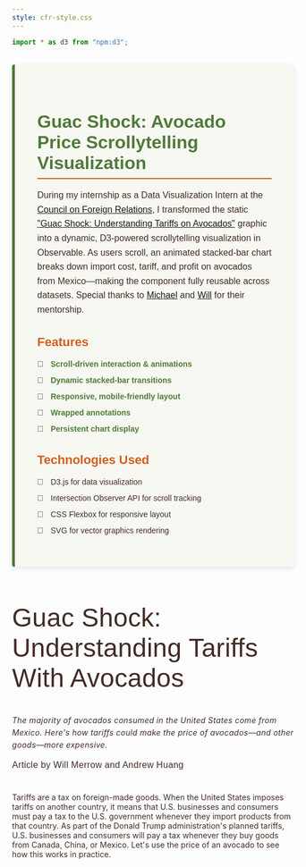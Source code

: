 ```yaml
---
style: cfr-style.css
---
```


```js
import * as d3 from "npm:d3";
```

<!-- Project Description  -->
<section class="project-description">
  <h1>Guac Shock: Avocado Price Scrollytelling Visualization</h1>
  <p>
  During my internship as a Data Visualization Intern at the <a href="https://www.cfr.org/">Council on Foreign Relations</a>, I transformed the static <a href="https://www.cfr.org/article/guac-shock-understanding-tariffs-avocados">"Guac Shock: Understanding Tariffs on Avocados"</a> graphic into a dynamic, D3-powered scrollytelling visualization in Observable. As users scroll, an animated stacked-bar chart breaks down import cost, tariff, and profit on avocados from Mexico—making the component fully reusable across datasets. Special thanks to <a href="https://www.cfr.org/staff#:~:text=UI/UX%20Designer-,Michael%20Bricknell,-Data%20Systems%20Designer">Michael</a> and <a href="https://www.cfr.org/bio/will-merrow">Will</a> for their mentorship.
  </p>
  <h2>Features</h2>
  <ul>
  <li><strong>Scroll-driven interaction & animations</strong></li>
  <li><strong>Dynamic stacked-bar transitions</strong></li>
  <li><strong>Responsive, mobile-friendly layout</strong></li>
  <li><strong>Wrapped annotations</strong></li>
  <li><strong>Persistent chart display</strong></li>
  </ul>

  <h2>Technologies Used</h2>
  <ul>
    <li>D3.js for data visualization</li>
    <li>Intersection Observer API for scroll tracking</li>
    <li>CSS Flexbox for responsive layout</li>
    <li>SVG for vector graphics rendering</li>
  </ul>
</section>

<!-- Scroll container - Main visualization container -->
<section class="text-content">
<h1 class="article-title">Guac Shock: Understanding Tariffs With Avocados</h1>
<p class="article-description"><em>The majority of avocados consumed in the United States come from Mexico. Here's how tariffs could make the price of avocados—and other goods—more expensive.</em>
</p>
<p class="article-author">
Article by Will Merrow and Andrew Huang
</p>
</section>
<section class="text-content">
<p>Tariffs are a tax on foreign-made goods. When the United States imposes tariffs on another country, it means that U.S. businesses and consumers must pay a tax to the U.S. government whenever they import products from that country. As part of the Donald Trump administration's planned tariffs, U.S. businesses and consumers will pay a tax whenever they buy goods from Canada, China, or Mexico. Let's use the price of an avocado to see how this works in practice.</p>
</section>
<section class="scroll-container">
  <div class="scroll-info">
    <div id="chart-container" class="chart">
      <!-- Scenario title displayed above chart -->
      <h1 id="scenario-title" class="scenario-title"></h1>
      <!-- Left price label - Shows total price -->
      <div id="price-label" class="price-label">
        <span class="avocado">🥑</span> Price of an avocado for U.S. consumer
        <span class="price-value">$0.00</span>
      </div>
      <!-- Chart containers for different screen sizes -->
      <div id="chart-desktop"></div>
    </div>
  </div>
</section>

<section class="text-content">
  <p>Tariffs are a tax on foreign-made goods. When the United States imposes tariffs on another country, it means that U.S. businesses and consumers must pay a tax to the U.S. government whenever they import products from that country. As part of the Donald Trump administration's planned tariffs, U.S. businesses and consumers will pay a tax whenever they buy goods from Canada, China, or Mexico. Let's use the price of an avocado to see how this works in practice.</p>
  
  <p>This is a highly simplified example, as the supply chains of most goods are far more complex. The price of an avocado after tariffs would also depend on decisions made by shipping companies, wholesalers and other intermediaries, and the Mexican supplier. More complex products such as cars involve importing many components—some of which cross the border multiple times, meaning the net price increase from a 25 percent tariff could end up being significantly larger than 25 percent.</p>
  
  <p>And this is not just a hypothetical. The vast majority of avocados eaten by U.S. citizens come from Mexico, including an estimated $2.7 billion worth of avocados imported in 2024. In fact, free trade with Mexico is partly responsible for the rise of avocados in the U.S. diet.</p>
  
  <p>Blanket tariffs on Canada, China, and Mexico would also result in higher prices for many different products, not just groceries. Everything from cars and crude oil to smartphones and computers could be significantly affected. Inflation was a core issue for many voters in the 2024 U.S. election, and price increases from tariffs could add to this concern.</p>
  
  <p>Nor does this example account for inevitable retaliation. Trade partners could choose to impose their own tariffs on the United States in response, as China did in Trump's first term, cutting off access to markets for U.S. exporters. The business these exporters lose will force them to ultimately make painful cuts to jobs, wages, and investment.</p>
  
  <p>To be sure, tariffs are not all bad. They can be a legitimate tool for countering unfair trade practices—such as the dumping of artificially cheap Chinese goods into U.S. markets—that harm U.S. industries. They can also be used to support U.S. sectors critical to national defense and economic stability, or to protect certain U.S. industries from competition. These advantages provide a rationale for the current bipartisan consensus across the Joe Biden and Trump administrations around tariff use. But what ultimately matters is how they're used—like a surgeon's scalpel, targeting specific products and minimizing economic harm, or a blunt weapon, pummeling economies across the board.</p>
  
  <p>Tariffs also generate revenue for the government, although economists generally agree that these gains are far outweighed by the economic pain tariffs cause and cannot replace U.S. income taxes as a source of government income. According to the nonpartisan Tax Foundation, the Trump administration's planned tariffs would generate some $90 billion in revenue in 2025, but lead to 330,000 fewer jobs. This pales in comparison to the some $3 trillion that the federal government received from corporate and individual income taxes in 2024.</p>
</section>

```js
/********************************************
 * DATA LOADING AND INITIALIZATION
 ********************************************/

// 1) Fetch data using FileAttachment
const text = await FileAttachment("data/sections-text.csv").csv({
  typed: true,
}); // Text Box data
const data = await FileAttachment("data/guac-price.csv").csv({ typed: true }); // Bar Chart data

// Annotation data for chart segments
const annotations = [
  {
    key: "profit",
    label: "Profit",
    description: "Kept by U.S. Grocery",
  },
  {
    key: "tariff",
    label: "Tariff",
    description: "Paid by U.S. Grocery to U.S. government",
  },
  {
    key: "cost",
    label: "Price of imported avocado",
    description: "Paid by U.S. Grocery to Mexican supplier",
  },
];

// Process chart data - Convert string values to numbers
data.forEach((d) => {
  d.cost = +d.cost;
  d.tariff = +d.tariff;
  d.profit = +d.profit;
  d.section = +d.section;
  d.total = +d.total;
});

/********************************************
 * SCROLL SECTIONS SETUP
 ********************************************/

const container = d3.select(".scroll-container");

// Create and append scroll sections based on the CSV data
const sections = container
  .selectAll(".scroll-section")
  .data(text.sort((a, b) => a.section - b.section))
  .enter()
  .append("div")
  .attr("class", "scroll-section")
  .attr("data-step", (d) => d.section);

// Add the text-section with proper data-group attribute
const textSections = sections
  .append("div")
  .attr("class", "text-section")
  .attr("data-group", (d) => d.group || `group${d.section}`); // Use group from data or create default

// Add the text-box with HTML content
textSections
  .append("div")
  .attr("class", "text-box")
  .html((d) => {
    return d.text;
  });

/********************************************
 * CHART SETUP
 ********************************************/

// 2) Set up chart dimensions and scales
const width = 170,
  height = 300;
const margin = { top: 20, right: 180, bottom: 20, left: 0 };
const keys = ["cost", "tariff", "profit", "remainder"];
const color = d3
  .scaleOrdinal()
  .domain(keys)
  .range(["#507a3a", "#d1601d", "#92a83b", "transparent"]); // Remainder is transparent

const gap = 15; //gap between annotation and chart
const warpSize = 120; //annotation textbox width

// Bar positioning
const x = d3.scaleBand().domain(["bar"]).range([0, 70]).padding(0.2);

// Height scale
const y = d3.scaleLinear().range([height - margin.bottom, margin.top]);

// Create SVG element
const svg = d3.create("svg").attr("viewBox", [0, 0, width, height]);

// Add SVG to the DOM
document.getElementById("chart-desktop").appendChild(svg.node());

// 3) Create utility function for segments
function getSegments(sectionNum) {
  // Find the data row for this section
  let row = data.find((d) => d.section === sectionNum);
  if (!row) {
    row = { cost: 0, tariff: 0, profit: 0, total: 0 };
  }

  // Create stacked data
  const series = d3.stack().keys(keys)([row]);

  // Format for easier use
  return series.map((layer) => ({
    key: layer.key,
    y0: layer[0][0],
    y1: layer[0][1],
    value: row[layer.key],
    total: row.total,
  }));
}

// 4) Set up transition settings
const DUR = 800;
const EASE = d3.easeCubicOut;
const DELAY = { segments: 0, values: 200, total: 400 };

// 5) Initialize chart groups
svg.append("g").attr("class", "bars");
svg.append("g").attr("class", "values");
svg.append("g").attr("class", "annotations");

// Get references to HTML elements
const scenarioTitle = document.getElementById("scenario-title");
const priceLabel = document.getElementById("price-label");
const priceValue = priceLabel.querySelector(".price-value");

/********************************************
 * CHART UPDATE FUNCTION
 ********************************************/

// 6) Define update function - Called when a new section is visible
function updateChart(sectionNumber) {
  // Get segments - even for section 0
  const segs = getSegments(+sectionNumber);
  const maxY = d3.max(segs, (d) => d.y1);
  y.domain([0, maxY]);

  // Special handling for section 0 - Show empty chart
  if (sectionNumber === 0) {
    // Show price label but hide price value
    priceLabel.style.opacity = 1;
    priceValue.style.opacity = 0;

    // Hide scenario title
    scenarioTitle.style.opacity = 0;

    // For section 0, animate bars to height 0
    segs.forEach((seg) => {
      seg.y0 = 0;
      seg.y1 = 0;
      seg.value = 0;
    });
  }

  // Update bar segments
  svg
    .select("g.bars")
    .selectAll("rect.segment")
    .data(segs, (d) => d.key)
    .join(
      // Enter new bars
      (enter) =>
        enter
          .append("rect")
          .attr("class", "segment")
          .attr("x", x("bar"))
          .attr("width", x.bandwidth())
          .attr("y", y(0))
          .attr("height", 0)
          .attr("fill", (d) =>
            d.key === "remainder" ? "transparent" : color(d.key)
          )
          .call((g) =>
            g
              .transition()
              .duration(DUR)
              .ease(EASE)
              .attr("y", (d) => y(d.y1))
              .attr("height", (d) => y(d.y0) - y(d.y1))
          ),
      // Update existing bars
      (update) =>
        update
          .transition()
          .duration(DUR)
          .ease(EASE)
          .attr("y", (d) => y(d.y1))
          .attr("height", (d) => y(d.y0) - y(d.y1))
          .attr("fill", (d) =>
            d.key === "remainder" ? "transparent" : color(d.key)
          ),
      // Remove old bars
      (exit) =>
        exit
          .transition()
          .duration(DUR / 2)
          .attr("y", y(0))
          .attr("height", 0)
          .remove()
    );

  // Update value labels (skip for section 0)
  svg
    .select("g.values")
    .selectAll("text.value")
    .data(
      // Filter segments that should have labels
      sectionNumber === 0
        ? []
        : segs.filter((d) => d.value > 0 && d.key !== "remainder"),
      (d) => d.key
    )
    .join(
      // Enter new labels
      (enter) =>
        enter
          .append("text")
          .attr("class", "value")
          .attr("x", x("bar") + x.bandwidth() / 2)
          .attr("y", y(0))
          .attr("fill", "white")
          .attr("font-size", "10px")
          .attr("text-anchor", "middle")
          .attr("opacity", 0)
          .text((d) => `$${d.value.toFixed(2)}`)
          .call((g) =>
            g
              .transition()
              .delay(DELAY.values)
              .duration(DUR)
              .ease(EASE)
              .attr("y", (d) => (y(d.y0) + y(d.y1)) / 2 + 2)
              .attr("opacity", 1)
          ),
      // Update existing labels
      (update) =>
        update
          .transition()
          .delay(DELAY.values)
          .duration(DUR)
          .ease(EASE)
          .attr("y", (d) => (y(d.y0) + y(d.y1)) / 2 + 2)
          .attr("opacity", 1)
          .text((d) => `$${d.value.toFixed(2)}`),
      // Remove old labels
      (exit) =>
        exit
          .transition()
          .duration(DUR / 2)
          .attr("opacity", 0)
          .remove()
    );

  // Utility function to wrap text for annotations
  function wrapText(text, width) {
    const words = text.split(/\s+/).reverse();
    let word;
    let line = [];
    const lines = [];
    while ((word = words.pop())) {
      line.push(word);
      const testLine = line.join(" ");
      const testWidth = testLine.length * 6; // Approximate width calculation
      if (testWidth > width && line.length > 1) {
        line.pop();
        lines.push(line.join(" "));
        line = [word];
      }
    }
    lines.push(line.join(" "));
    return lines;
  }

  // Update annotations (skip for section 0)
  svg
    .select("g.annotations")
    .selectAll("text.annotation")
    .data(
      // Filter segments that should have annotations
      sectionNumber === 0
        ? []
        : segs.filter((d) => d.value > 0 && d.key !== "remainder"),
      (d) => d.key
    )
    .join(
      (enter) => {
        const annotationText = enter
          .append("text")
          .attr("class", "annotation")
          .attr("x", x("bar") + x.bandwidth() / 2) // Position next to the value
          .attr("y", (d) => (y(d.y0) + y(d.y1)) / 2 - 10) // Align with value text
          .attr("fill", (d) => color(d.key))
          .attr("font-size", "10px")
          .attr("text-anchor", "start")
          .attr("opacity", 0);

        annotationText
          .selectAll("tspan.label")
          .data((d) => {
            const annotation = annotations.find((a) => a.key === d.key);
            return annotation ? wrapText(annotation.label, warpSize) : [];
          })
          .join("tspan")
          .attr("class", "label")
          .attr("x", x("bar") + x.bandwidth() + gap)
          .attr("dy", "1.2em")
          .text((d) => d);

        // Add description with line break and styled as italic
        annotationText.each(function (d) {
          const annotation = annotations.find((a) => a.key === d.key);
          if (annotation && annotation.description) {
            const lines = wrapText(annotation.description, warpSize);
            const node = d3.select(this);

            lines.forEach((line, i) => {
              node
                .append("tspan")
                .attr("class", "description")
                .attr("x", x("bar") + x.bandwidth() + gap)
                .attr("dy", i === 0 ? "1.5em" : "1.2em") // larger spacing for first line
                .attr("font-style", "italic")
                .attr("font-size", "8px")
                .attr("fill-opacity", 0.8)
                .text(line);
            });
          }
        });

        annotationText.call((g) =>
          g
            .transition()
            .delay(DELAY.values)
            .duration(DUR)
            .ease(EASE)
            .attr("opacity", 1)
        );
      },
      (update) => {
        // First, remove all existing tspans to avoid duplicates
        update.selectAll("tspan").remove();

        // Re-add label tspans
        update
          .selectAll("tspan.label")
          .data((d) => {
            const annotation = annotations.find((a) => a.key === d.key);
            return annotation ? wrapText(annotation.label, warpSize) : [];
          })
          .join("tspan")
          .attr("class", "label")
          .attr("x", x("bar") + x.bandwidth() + gap)
          .attr("dy", "1.2em")
          .text((d) => d);

        // Re-add description tspans
        update.each(function (d) {
          const annotation = annotations.find((a) => a.key === d.key);
          if (annotation && annotation.description) {
            const lines = wrapText(annotation.description, warpSize);
            const node = d3.select(this);

            lines.forEach((line, i) => {
              node
                .append("tspan")
                .attr("class", "description")
                .attr("x", x("bar") + x.bandwidth() + gap)
                .attr("dy", i === 0 ? "1.5em" : "1.2em")
                .attr("font-style", "italic")
                .attr("font-size", "8px")
                .attr("fill-opacity", 0.8)
                .text(line);
            });
          }
        });

        update
          .transition()
          .delay(DELAY.values)
          .duration(DUR)
          .ease(EASE)
          .attr("y", (d) => (y(d.y0) + y(d.y1)) / 2 - 10)
          .attr("opacity", 1)
          .attr("fill", (d) => color(d.key));
      },
      (exit) =>
        exit
          .transition()
          .duration(DUR / 2)
          .attr("opacity", 0)
          .remove()
    );

  // Update the HTML scenario title
  const sectionText = text.find((t) => t.section === +sectionNumber);

  // Update title with transition
  if (sectionNumber >= 2 && sectionText && sectionText.title) {
    // Only transition if the title is different
    if (scenarioTitle.textContent !== sectionText.title) {
      // First fade out
      scenarioTitle.style.opacity = 0;

      // Then change text and fade in after transition completes
      setTimeout(() => {
        scenarioTitle.textContent = sectionText.title;
        scenarioTitle.style.opacity = 1;
      }, 300);
    } else {
      // If same title, just ensure it's visible
      scenarioTitle.style.opacity = 1;
    }
  } else {
    // Hide title if no title for this section
    scenarioTitle.style.opacity = 0;
  }

  // Update the HTML price label (already handled for section 0)
  if (sectionNumber !== 0) {
    const topSeg = segs[segs.length - 1];

    // Always show price label for all sections
    priceLabel.style.opacity = 1;

    // Fill price value and control its visibility
    if (topSeg.total > 0) {
      priceValue.textContent = `$${topSeg.total.toFixed(2)}`;
      priceValue.style.opacity = 1;
    } else {
      priceValue.style.opacity = 0;
    }
  }
}

/********************************************
 * INTERSECTION OBSERVER SETUP
 ********************************************/

// 7) Set up the intersection observer
const secs = document.querySelectorAll(".scroll-section");
let lastVisibleSection = 0; // Keep track of the last visible section

const obs = new IntersectionObserver(
  (ents) => {
    // Find the most visible section
    let best = ents
      .filter((e) => e.isIntersecting)
      .sort((a, b) => b.intersectionRatio - a.intersectionRatio)[0];

    if (best) {
      // If a section is visible, update the chart
      const step = +best.target.dataset.step;
      lastVisibleSection = step; // Update the last visible section
      updateChart(step);
    } else if (
      window.scrollY >
      document.body.scrollHeight - window.innerHeight - 100
    ) {
      // Last chart persist : If we're near the bottom of the page, keep showing the last section
      updateChart(lastVisibleSection);
    } else if (window.scrollY < 100) {
      // If we're near the top of the page, show the first section
      updateChart(0);
    } else {
      // Otherwise, continue showing last visible section
      updateChart(lastVisibleSection);
    }
  },
  {
    rootMargin: "0px", //"-50% 0% -50% 0%", //Consider middle 50% of viewport(top, right, bottom, left).
    threshold: 0.1, //[0, 0.25, 0.5, 0.75, 1], // Various thresholds for better detection
  }
);

// 8) Start observing sections and initialize chart
secs.forEach((s) => obs.observe(s));

// Initialize with section 0 state - no chart, only price label
updateChart(0);

// Add scroll event listener to handle cases where no section is visible
window.addEventListener("scroll", () => {
  // If we're near the bottom of the page and no section is intersecting
  if (
    window.scrollY > document.body.scrollHeight - window.innerHeight - 200 &&
    lastVisibleSection > 0
  ) {
    updateChart(lastVisibleSection);
  } else if (window.scrollY < 100) {
    // If we're at the top of the page, show section 0
    updateChart(0);
  }
});

// Cleanup on invalidation
invalidation.then(() => {
  obs.disconnect();
  window.removeEventListener("scroll");
});
```

<style>
/********************************************
 * PROJECT DESCRIPTION
 ********************************************/
.project-description {
  max-width: 700px;
  margin: 2rem auto 4rem auto;
  padding: 2rem;
  background-color: #f8f8f2;
  border-left: 5px solid #507a3a;
  border-radius: 4px;
  box-shadow: 0 3px 10px rgba(0, 0, 0, 0.1);
  font-family: var(--sans-serif);
}

.project-description h1 {
  color: #507a3a;
  font-size: 32px;
  margin-bottom: 1rem;
  border-bottom: 2px solid #d1601d;
  padding-bottom: 0.5rem;
}

.project-description h2 {
  color: #d1601d;
  font-size: 22px;
  margin-top: 2rem;
  margin-bottom: 1rem;
}

.project-description p {
  line-height: 1.6;
  font-size: 16px;
}

.project-description ul {
  list-style-type: none;
  padding-left: 0;
}

.project-description li {
  position: relative;
  padding-left: 1.5rem;
  margin-bottom: 0.5rem;
  line-height: 1.5;
}

.project-description li:before {
  content: "🥑";
  position: absolute;
  left: 0;
  font-size: 0.9rem;
}

.project-description strong {
  color: #507a3a;
}

/********************************************
 * TEXT CONTENTS
 ********************************************/
 .text-content {
    max-width: 720px;
    margin: 0 auto;
    margin-bottom: 40px;
    font-size 10pt;
letter-spacing 0.32px;
line-height 1.3em;
}

.article-title {
    font-size: 46px;
font-weight: 400;
letter-spacing: 0.32px;
font-family: var(--sans-serif);
}

.article-description {
    font-size: 14px;
letter-spacing: 0.32px;
line-height: 21.98px;
}

.article-author {
    font-size: 16px;
letter-spacing: 0.32px;
font-family: var(--sans-serif);
}
/********************************************
 * LAYOUT AND CONTAINERS
 ********************************************/
:root {
  --text-width: 50%;  /* Text container width */
  --chart-width: 50%; /* Chart container width */
  --sans-serif: Larsseit, Arial, serif;
  --serif: "Lyon Text Web", serif;
}
* {
    color: rgb(65, 44, 38);
}
/* Container for the whole scrolling experience */
.scroll-container {
  position: relative;
  margin: 1rem auto;
  font-family: var(--sans-serif);
  max-width: 900px;
}

.scroll-info {
  position: sticky;
  height: 100vh;
  top: 0;
  margin: 0 auto;
  display: flex;
  align-items: center;
  justify-content: end;
  font-size: 64px;
}

/* Section for each step of the scroll */
.scroll-section {
  position: relative;
  height: 100vh;
  display: flex;
  align-items: start;
  justify-content: center;
  padding: 1rem;
  box-sizing: border-box;
}

/* Extra space after the last section */
.scroll-section:last-child {
  margin-bottom: 50vh; /* Add extra space at the bottom */
  position: relative;
}

/* Dummy element to trigger observer at bottom */
.scroll-container::after {
  content: "";
  display: block;
  height: 100px;
  width: 100%;
}

/********************************************
 * CHART ELEMENTS
 ********************************************/

/* Scenario title styling */
.scenario-title {
  position: absolute;
  top: 0;
  left: 0;
  text-align: left;
  font-size: 1rem;
  color: #4b535d;
  opacity: 0;
  transition: opacity 0.3s ease;
  margin: 0;
}

/* Price label styling */
.avocado {
  font-size: 30pt;
  line-height: 1.5em;
}

.price-label {
  width: 30%;
  line-height: 1.3em;
  font-size: 12pt;
  text-align: right;
  display: flex;
  flex-direction: column;
  opacity: 0;
  transition: opacity 0.8s ease;
  z-index: 10;
  min-width: 100px;
  max-width: 118px;
}

/* Price value display */
.price-value {
  font-size: 15pt;
  font-weight: bold;
  margin-top: 0.5em;
  height: 1.2em; /* Fixed height to prevent layout shift */
  opacity: 0; /* Start with opacity 0 */
  transition: opacity 0.8s ease; /* Smooth transition */
}

/* Chart container element */
#chart-container {
  position: relative;
  z-index: 1;
  display: flex;
  align-items: center;
  justify-content: center;
  padding-top: 2rem;
  gap: 1rem;
}

/********************************************
 * TEXT STYLES AND HIGHLIGHTING
 ********************************************/

.text-box {
  background: white;
  padding: 20px;
  max-width: 300px;
  border-radius: 4px;
  box-shadow: 0 4px 12px rgba(0, 0, 0, 0.1);
  opacity: 0.93;
  position: relative;
  margin: 0 20px;
  font-family: "Lyon-RegularNo2", serif;
  color: #4b535d;
  letter-spacing: 0.36px;
  font-size: 16px;
}

/* Highlighting text elements */
.profit {
  background-color: #92a83b; 
  color: #ffffff;
  padding: 2px 4px;
  border-radius: 2px;
}

.price {
  font-weight: bold;
}

/* Color class styles */
.text-avocado { 
  background-color: #507a3a; 
  color: #ffffff; 
}

.text-tariff { 
  background-color: #d1601d; 
  color: #ffffff; 
}

.text-profit { 
  background-color: #92a83b; 
  color: #ffffff; 
}

.text-consumer { 
  background-color: #4b535d; 
  color: #ffffff; 
  font-family: "Lyon-RegularNo2" !important;
  letter-spacing: 0.36px;
  font-size: 16px;
}

/* Annotation Styles */
.annotation, .values {
  font-weight: 600;
}

.description {
  font-style: italic;
  font-size: 0.8em;
  font-weight: 500;
}

/********************************************
 * RESPONSIVE DESIGN
 ********************************************/

/* Desktop */
@media (min-width: 760px) {
  .project-description {
    padding: 2.5rem;
  }
  
  #chart-desktop {
    display: flex;
    height: 500px;
  }
  
  #chart-container {
    width: 50%;
  }
  
  .text-section {
    position: absolute;
    top: 0;
    left: 0;
    display: flex;
    justify-content: center;
  }
}

/* Tablet and Mobile */
@media (max-width: 759px) {
  .project-description {
    padding: 1.5rem;
    margin: 1rem auto 2rem auto;
  }
  
  .project-description h1 {
    font-size: 24px;
  }
  
  .project-description h2 {
    font-size: 18px;
  }
  
  .scenario-title {
    text-align: center;
    width: 100%;
  }
  
  #chart-container {
    width: 100%;
    max-width: 500px;
    margin: 0 auto;
  }
  
  .text-section {
    margin: 20px auto;
  }
  
  .text-box {
    margin: 20px auto;
    box-shadow: 0 2px 8px rgba(0,0,0,0.1) !important;
  }
  
  #chart-desktop {
    display: flex;
    justify-content: end;
    width: 70%;
    max-width: 250px;
  }
}
</style>
